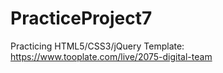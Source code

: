 # PracticeProject7
Practicing HTML5/CSS3/jQuery
Template: https://www.tooplate.com/live/2075-digital-team
